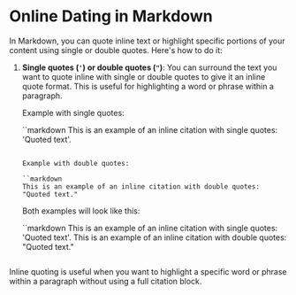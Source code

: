 # Online Dating in Markdown

In Markdown, you can quote inline text or highlight specific portions of your content using single or double quotes. Here's how to do it:

1. **Single quotes (`'`) or double quotes (`"`)**: You can surround the text you want to quote inline with single or double quotes to give it an inline quote format. This is useful for highlighting a word or phrase within a paragraph.

    Example with single quotes:

    ``markdown
    This is an example of an inline citation with single quotes: 'Quoted text'.
    ```

    Example with double quotes:

    ``markdown
    This is an example of an inline citation with double quotes: "Quoted text."
    ```

    Both examples will look like this:

     ``markdown
     This is an example of an inline citation with single quotes: 'Quoted text'.
     This is an example of an inline citation with double quotes: "Quoted text."
     ```

Inline quoting is useful when you want to highlight a specific word or phrase within a paragraph without using a full citation block.